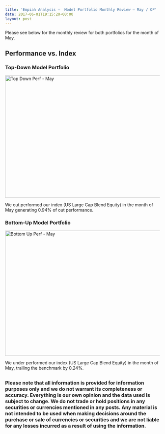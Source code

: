 ```yaml
---
title: 'Empiah Analysis –  Model Portfolio Monthly Review – May / OP'
date: 2017-06-01T19:15:20+00:00
layout: post
---
```

Please see below for the monthly review for both portfolios for the month of May.

## Performance vs. Index

### Top-Down Model Portfolio

<img loading="lazy" class="alignnone size-full wp-image-1685" src="https://empiahanalysis.files.wordpress.com/2017/06/top-down-perf-may.png?resize=640%2C399" alt="Top Down Perf - May" width="640" height="399" data-recalc-dims="1" /> 

We out performed our index (US Large Cap Blend Equity) in the month of May generating 0.94% of out performance.

### Bottom-Up Model Portfolio

<img loading="lazy" class="alignnone size-full wp-image-1684" src="https://empiahanalysis.files.wordpress.com/2017/06/bottom-up-perf-may.png?resize=640%2C408" alt="Bottom Up Perf - May" width="640" height="408" data-recalc-dims="1" /> 

We under performed our index (US Large Cap Blend Equity) in the month of May, trailing the benchmark by 0.24%.

## <strong style="font-size:16px;">Please note that all information is provided for information purposes only and we do not warrant its completeness or accuracy. Everything is our own opinion and the data used is subject to change. We do not trade or hold positions in any securities or currencies mentioned in any posts. Any material is not intended to be used when making decisions around the purchase or sale of currencies or securities and we are not liable for any losses incurred as a result of using the information.</strong>